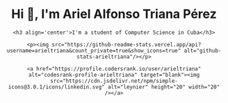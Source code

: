 <div align='center'>
	<h1>Hi 👋, I'm Ariel Alfonso Triana Pérez</h1>
	
	<h3 align='center'>I'm a student of Computer Science in Cuba</h3>
	
	<p><img src="https://github-readme-stats.vercel.app/api?username=arieltriana&count_private=true&show_icons=true" alt="github-stats-arieltriana"/></p>
	
	<a href="https://profile.codersrank.io/user/arieltriana" alt="codesrank-profile-arieltriana" target="blank"><img src="https://cdn.jsdelivr.net/npm/simple-icons@3.0.1/icons/linkedin.svg" alt="leynier" height="20" width="20" /></a>
</div>
<!--
**ArielTriana/ArielTriana** is a ✨ _special_ ✨ repository because its `README.md` (this file) appears on your GitHub profile.

Here are some ideas to get you started:

- 🔭 I’m currently working on ...
- 🌱 I’m currently learning ...
- 👯 I’m looking to collaborate on ...
- 🤔 I’m looking for help with ...
- 💬 Ask me about ...
- 📫 How to reach me: ...
- 😄 Pronouns: ...
- ⚡ Fun fact: ...
-->
